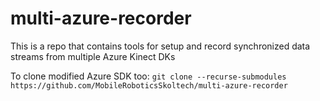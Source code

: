 # multi-azure-recorder
This is a repo that contains tools for setup and record synchronized data streams from multiple Azure Kinect DKs

To clone modified Azure SDK too:
`git clone --recurse-submodules https://github.com/MobileRoboticsSkoltech/multi-azure-recorder`
